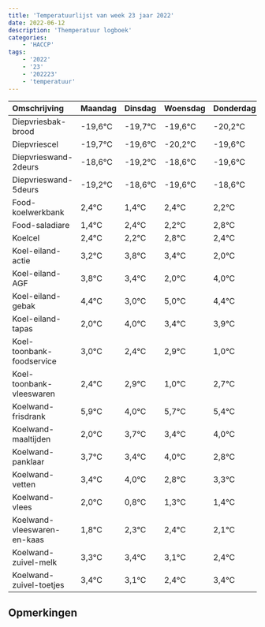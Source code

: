 ```yaml
---
title: 'Temperatuurlijst van week 23 jaar 2022'
date: 2022-06-12
description: 'Themperatuur logboek'
categories:
    - 'HACCP'
tags:
    - '2022'
    - '23'
    - '202223'
    - 'temperatuur'
---
```

|Omschrijving|Maandag|Dinsdag|Woensdag|Donderdag|Vrijdag|Zaterdag|Zondag|
|:---|:---|:---|:---|:---|:---|:---|:---|
|Diepvriesbak-brood|-19,6°C|-19,7°C|-19,6°C|-20,2°C|-19,6°C|-20,6°C|-19,6°C|
|Diepvriescel|-19,7°C|-19,6°C|-20,2°C|-19,6°C|-20,6°C|-19,6°C|-19,8°C|
|Diepvrieswand-2deurs|-18,6°C|-19,2°C|-18,6°C|-19,6°C|-18,6°C|-18,8°C|-18,2°C|
|Diepvrieswand-5deurs|-19,2°C|-18,6°C|-19,6°C|-18,6°C|-18,8°C|-18,2°C|-18,6°C|
|Food-koelwerkbank|2,4°C|1,4°C|2,4°C|2,2°C|2,8°C|2,4°C|1,0°C|
|Food-saladiare|1,4°C|2,4°C|2,2°C|2,8°C|2,4°C|1,0°C|3,0°C|
|Koelcel|2,4°C|2,2°C|2,8°C|2,4°C|1,0°C|3,0°C|2,4°C|
|Koel-eiland-actie|3,2°C|3,8°C|3,4°C|2,0°C|4,0°C|3,4°C|3,9°C|
|Koel-eiland-AGF|3,8°C|3,4°C|2,0°C|4,0°C|3,4°C|3,9°C|2,0°C|
|Koel-eiland-gebak|4,4°C|3,0°C|5,0°C|4,4°C|4,9°C|3,0°C|4,7°C|
|Koel-eiland-tapas|2,0°C|4,0°C|3,4°C|3,9°C|2,0°C|3,7°C|3,4°C|
|Koel-toonbank-foodservice|3,0°C|2,4°C|2,9°C|1,0°C|2,7°C|2,4°C|3,0°C|
|Koel-toonbank-vleeswaren|2,4°C|2,9°C|1,0°C|2,7°C|2,4°C|3,0°C|1,8°C|
|Koelwand-frisdrank|5,9°C|4,0°C|5,7°C|5,4°C|6,0°C|4,8°C|5,3°C|
|Koelwand-maaltijden|2,0°C|3,7°C|3,4°C|4,0°C|2,8°C|3,3°C|3,4°C|
|Koelwand-panklaar|3,7°C|3,4°C|4,0°C|2,8°C|3,3°C|3,4°C|3,1°C|
|Koelwand-vetten|3,4°C|4,0°C|2,8°C|3,3°C|3,4°C|3,1°C|2,4°C|
|Koelwand-vlees|2,0°C|0,8°C|1,3°C|1,4°C|1,1°C|0,4°C|1,4°C|
|Koelwand-vleeswaren-en-kaas|1,8°C|2,3°C|2,4°C|2,1°C|1,4°C|2,4°C|2,4°C|
|Koelwand-zuivel-melk|3,3°C|3,4°C|3,1°C|2,4°C|3,4°C|3,4°C|3,7°C|
|Koelwand-zuivel-toetjes|3,4°C|3,1°C|2,4°C|3,4°C|3,4°C|3,7°C|3,2°C|

## Opmerkingen


